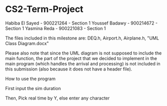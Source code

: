 # CS2-Term-Project

Habiba El Sayed - 900221264 - Section 1
Youssef Badawy - 900214672 - Section 1
Yasmina Reda - 900221083 - Section 1



The files included in this milestone are: 
DEQ.h, Airport.h, Airplane.h, "UML Class Diagram.docx"


Please also note that since the UML diagram is not supposed to include the main function, the part of the project that we decided to implement in the main program (which handles the arrival and processing) is not included in this submission (also because it does not have a header file). 

How to use the program

First input the sim duration

Then, Pick real time by Y, else enter any character
